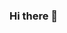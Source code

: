 ### Hi there 👋

<!--
**putrautama007/putrautama007** is a ✨ _special_ ✨ repository because its `README.md` (this file) appears on your GitHub profile.

## Stats:

<img src="https://github-readme-stats.vercel.app/api?username=putrautama007&show_icons=true">
